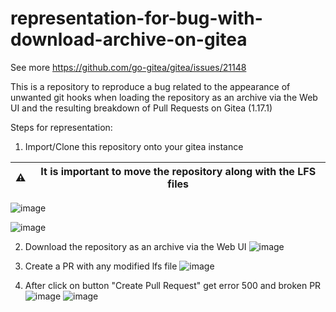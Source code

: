 # representation-for-bug-with-download-archive-on-gitea

See more https://github.com/go-gitea/gitea/issues/21148

This is a repository to reproduce a bug related to the appearance of unwanted git hooks when loading the repository as an archive via the Web UI and the resulting breakdown of Pull Requests on Gitea (1.17.1)

Steps for representation: 
1. Import/Clone this repository onto your gitea instance

|⚠ |It is important to move the repository along with the LFS files|
|---|---|

![image](https://user-images.githubusercontent.com/10897900/189641786-0d5aae07-efd1-4a4b-8ecd-7a2ce92d1403.png)

![image](https://user-images.githubusercontent.com/10897900/198986300-1a707e2f-1bd0-4c81-a2ca-beff86816b69.png)


2. Download the repository as an archive via the Web UI
![image](https://user-images.githubusercontent.com/10897900/189641956-65ab702e-3c60-4324-98e8-ac126aeb7f21.png)

3. Create a PR with any modified lfs file
![image](https://user-images.githubusercontent.com/10897900/189642250-3eeb14e7-f2cd-429d-9cf6-af004e5825e2.png)

4. After click on button "Create Pull Request" get error 500 and broken PR
![image](https://user-images.githubusercontent.com/10897900/189642485-d9a0aaa7-34fd-4544-aeb2-6ccd43e64b95.png)
![image](https://user-images.githubusercontent.com/10897900/189642665-b21d13e2-190e-4254-a2b1-b0adbcefd4c1.png)
